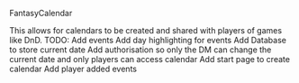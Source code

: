 FantasyCalendar

This allows for calendars to be created and shared with players of games like DnD. 
TODO:
Add events
Add day highlighting for events
Add Database to store current date
Add authorisation so only the DM can change the current date and only players can access calendar
Add start page to create calendar
Add player added events
